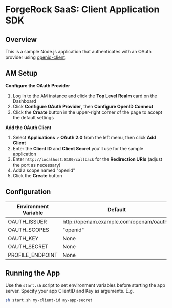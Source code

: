 # ForgeRock SaaS: Client Application SDK

## Overview

This is a sample Node.js application that authenticates with an OAuth provider using [openid-client](https://www.npmjs.com/package/openid-client).

## AM Setup

**Configure the OAuth Provider**

1.  Log in to the AM instance and click the **Top Level Realm** card on the Dashboard
1.  Click **Configure OAuth Provider**, then **Configure OpenID Connect**
1.  Click the **Create** button in the upper-right corner of the page to accept the default settings

**Add the OAuth Client**

1.  Select **Applications** > **OAuth 2.0** from the left menu, then click **Add Client**
1.  Enter the **Client ID** and **Client Secret** you'll use for the sample application
1.  Enter `http://localhost:8100/callback` for the **Redirection URIs** (adjust the port as necessary)
1.  Add a scope named "openid"
1.  Click the **Create** button

## Configuration

| Environment Variable | Default                                 |
| -------------------- | --------------------------------------- |
| OAUTH_ISSUER         | http://openam.example.com/openam/oauth2 |
| OAUTH_SCOPES         | "openid"                                |
| OAUTH_KEY            | None                                    |
| OAUTH_SECRET         | None                                    |
| PROFILE_ENDPOINT     | None                                    |

## Running the App

Use the `start.sh` script to set environment variables before starting the app server. Specify your app ClientID and Key as arguments. E.g.

```bash
sh start.sh my-client-id my-app-secret
```
